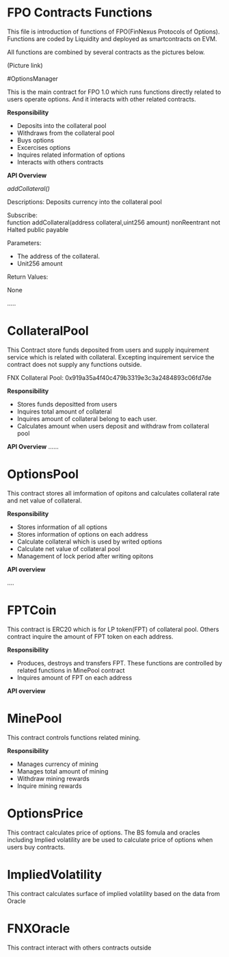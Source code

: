 # FPO Contracts Functions

This file is introduction of functions of FPO(FinNexus Protocols of Options). Functions are coded by Liquidity and deployed as smartcontracts on EVM.

All functions are combined by several contracts as the pictures below.

(Picture link)

#OptionsManager

This is the main contract for FPO 1.0 which runs functions directly related to users operate options. And it interacts with other related contracts.

**Responsibility**


- Deposits into the collateral pool
- Withdraws from the collateral pool
- Buys options
- Excercises options
- Inquires related information of options
- Interacts with others contracts

**API Overview**

*addCollateral()*

Descriptions: Deposits currency into the collateral pool

Subscribe: function addCollateral(address collateral,uint256 amount) nonReentrant notHalted public payable

Parameters: 



- The address of the collateral. 
- Unit256 amount

Return Values:


None

.....
# **CollateralPool** #
This Contract store funds deposited from users and supply inquirement service which is related with collateral. Excepting inquirement service the contract does not supply any functions outside.

FNX Collateral Pool: 0x919a35a4f40c479b3319e3c3a2484893c06fd7de

**Responsibility**
- Stores funds depositted from users
- Inquires total amount of collateral
- Inquires amount of collateral belong to each user.
- Calculates amount when users deposit and withdraw from collateral pool

**API Overview**
......

# OptionsPool #

This contract stores all imformation of opitons and calculates collateral rate and net value of collateral.

**Responsibility**

- Stores information of all options
- Stores information of options on each address
- Calculate collateral which is used by writed options
- Calculate net value of collateral pool
- Management of lock period after writing opitons

**API overview**

....
 
# FPTCoin #

This contract is ERC20 which is for LP token(FPT) of collateral pool. Others contract inquire the amount of FPT token on each address.

**Responsibility**

- Produces, destroys and transfers FPT. These functions are controlled by related functions in MinePool contract
- Inquires amount of FPT on each address

**API overview**

# MinePool #

This contract controls functions related mining.

**Responsibility**
- Manages currency of mining
- Manages total amount of mining
- Withdraw mining rewards
- Inquire mining rewards

# OptionsPrice #

This contract calculates price of options. The BS fomula and oracles including Implied volatility are be used to calculate price of options when users buy contracts.

# ImpliedVolatility #

This contract calculates surface of implied volatility based on the data from Oracle

# FNXOracle #

This contract interact with others contracts outside